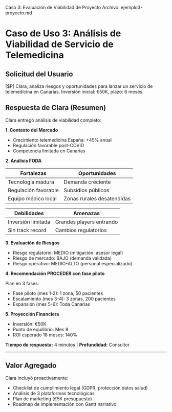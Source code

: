 Caso 3: Evaluación de Viabilidad de Proyecto
Archivo: ejemplo3-proyecto.md
# Caso de Uso 3: Análisis de Viabilidad de Servicio de Telemedicina

## Solicitud del Usuario

[$P] Clara, analiza riesgos y oportunidades para lanzar un servicio de telemedicina en Canarias. Inversión inicial: €50K, plazo: 6 meses.

## Respuesta de Clara (Resumen)

Clara entregó análisis de viabilidad completo:

**1. Contexto del Mercado**
- Crecimiento telemedicina España: +45% anual
- Regulación favorable post-COVID
- Competencia limitada en Canarias

**2. Análisis FODA**

| Fortalezas | Oportunidades |
|------------|---------------|
| Tecnología madura | Demanda creciente |
| Regulación favorable | Subsidios públicos |
| Equipo médico local | Zonas rurales desatendidas |

| Debilidades | Amenazas |
|-------------|----------|
| Inversión limitada | Grandes players entrando |
| Sin track record | Cambios regulatorios |

**3. Evaluación de Riesgos**
- Riesgo regulatorio: MEDIO (mitigación: asesor legal)
- Riesgo de mercado: BAJO (demanda validada)
- Riesgo operativo: MEDIO-ALTO (personal especializado)

**4. Recomendación**
**PROCEDER con fase piloto**

Plan en 3 fases:
- Fase piloto (mes 1-2): 1 zona, 50 pacientes
- Escalamiento (mes 3-4): 3 zonas, 200 pacientes
- Expansión (mes 5-6): Toda Canarias

**5. Proyección Financiera**
- Inversión: €50K
- Punto de equilibrio: Mes 8
- ROI esperado 18 meses: 140%

**Tiempo de respuesta:** 4 minutos | **Profundidad:** Consultor

---

## Valor Agregado

Clara incluyó proactivamente:
- Checklist de cumplimiento legal (GDPR, protección datos salud)
- Análisis de 3 plataformas tecnológicas
- Plan de marketing (€5K presupuesto)
- Roadmap de implementación con Gantt narrativo
